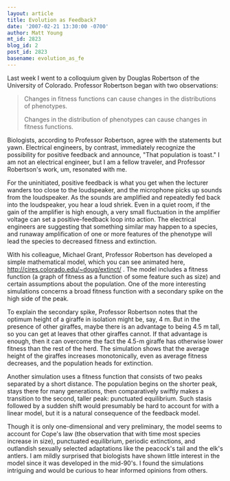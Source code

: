 ```yaml
---
layout: article
title: Evolution as Feedback?
date: '2007-02-21 13:30:00 -0700'
author: Matt Young
mt_id: 2823
blog_id: 2
post_id: 2823
basename: evolution_as_fe
---
```

Last week I went to a colloquium given by Douglas Robertson of the University of Colorado.  Professor Robertson began with two observations:

> Changes in fitness functions can cause changes in the distributions of phenotypes.
> 
> Changes in the distribution of phenotypes can cause changes in fitness functions.

Biologists, according to Professor Robertson, agree with the statements but yawn.  Electrical engineers, by contrast, immediately recognize the possibility for positive feedback and announce, "That population is toast."  I am not an electrical engineer, but I am a fellow traveler, and Professor Robertson's work, um, resonated with me.

For the uninitiated, positive feedback is what you get when the lecturer wanders too close to the loudspeaker, and the microphone picks up sounds from the loudspeaker.  As the sounds are amplified and repeatedly fed back into the loudspeaker, you hear a loud shriek.  Even in a quiet room, if the gain of the amplifier is high enough, a very small fluctuation in the amplifier voltage can set a positive-feedback loop into action.  The electrical engineers are suggesting that something similar may happen to a species, and runaway amplification of one or more features of the phenotype will lead the species to decreased fitness and extinction.

With his colleague, Michael Grant, Professor Robertson has developed a simple  mathematical model, which you can see animated here, http://cires.colorado.edu/~doug/extinct/ .  The model includes a fitness function (a graph of fitness as a function of some feature such as size) and certain assumptions about the population.  One of the more interesting simulations concerns a broad fitness function with a secondary spike on the high side of the peak.

To explain the secondary spike, Professor Robertson notes that the optimum height of a giraffe in isolation might be, say, 4 m.  But in the presence of other giraffes, maybe there is an advantage to being 4.5 m tall, so you can get at leaves that other giraffes cannot.  If that advantage is enough, then it can overcome the fact the 4.5-m giraffe has otherwise lower fitness than the rest of the herd.  The simulation shows that the average height of the giraffes increases monotonically, even as average fitness decreases, and the population heads for extinction.

Another simulation uses a fitness function that consists of two peaks separated by a short distance.  The population begins on the shorter peak, stays there for many generations, then comparatively swiftly makes a transition to the second, taller peak: punctuated equilibrium.  Such stasis followed by a sudden shift would presumably be hard to account for with a linear model, but it is a natural consequence of the feedback model.

Though it is only one-dimensional and very preliminary, the model seems to account for Cope's law (the observation that with time most species increase in size), punctuated equilibrium, periodic extinctions, and outlandish sexually selected adaptations like the peacock's tail and the elk's antlers.  I am mildly surprised that biologists have shown little interest in the model since it was developed in the mid-90's.  I found the simulations intriguing and would be curious to hear informed opinions from others.
